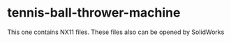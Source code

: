 # tennis-ball-thrower-machine
This one contains NX11 files. These files also can be opened by SolidWorks
